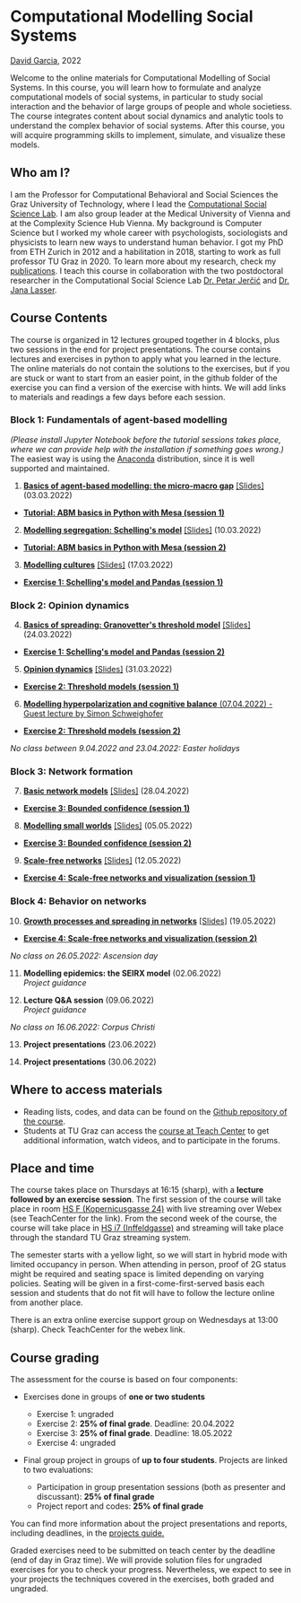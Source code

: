 # Computational Modelling Social Systems
[David Garcia](http://dgarcia.eu), 2022

Welcome to the online materials for Computational Modelling of Social Systems. 
In this course, you will learn how to formulate and analyze computational models of social systems, in particular to study social interaction and the behavior of large groups of people and whole societiess. The course integrates content about social dynamics and analytic tools to understand the complex behavior of social systems. After this course, you will acquire programming skills to implement, simulate, and visualize these models.

## Who am I?

I am the Professor for Computational Behavioral and Social Sciences the Graz University of Technology, where I lead the [Computational Social Science Lab](http://www.csslab.at). I am also group leader at the Medical University of Vienna and at the Complexity Science Hub Vienna. My background is Computer Science but I worked my whole career with psychologists, sociologists and physicists to learn new ways to understand human behavior. I got my PhD from ETH Zurich in 2012 and a habilitation in 2018, starting to work as full professor TU Graz in 2020. To learn more about my research, check my [publications](https://dgarcia.eu/full-publication-list/). I teach this course in collaboration with the two postdoctoral researcher in the Computational Social Science Lab [Dr. Petar Jerčić](https://petarjercic.com/) and [Dr. Jana Lasser](https://janalasser.at/).

## Course Contents
The course is organized in 12 lectures grouped together in 4 blocks, plus two sessions in the end for project presentations. The course contains lectures and exercises in python to apply what you learned in the lecture. The online materials do not contain the solutions to the exercises, but if you are stuck or want to start from an easier point, in the github folder of the exercise you can find a version of the exercise with hints. We will add links to materials and readings a few days before each session.

### Block 1: Fundamentals of agent-based modelling

*(Please install Jupyter Notebook before the tutorial sessions takes place, where we can provide help with the installation if something goes wrong.)* The easiest way is using the [Anaconda](https://jupyter-notebook-beginner-guide.readthedocs.io/en/latest/install.html) distribution, since it is well supported and maintained.

1. [**Basics of agent-based modelling: the micro-macro gap**](https://dgarcia-eu.github.io/ComputationalModellingSocialSystems/01_Introduction/Introduction.html) [[Slides]](https://dgarcia-eu.github.io/ComputationalModellingSocialSystems/01_Introduction/Slides/Slides.html)  (03.03.2022)  
- [**Tutorial: ABM basics in Python with Mesa (session 1)**](https://github.com/dgarcia-eu/ComputationalModellingSocialSystems/blob/main/Exercise_00_Tut/Exercise_Tutorial.md)

2. [**Modelling segregation: Schelling's model**](https://dgarcia-eu.github.io/ComputationalModellingSocialSystems/02_Segregation/Segregation.html) [[Slides]](https://dgarcia-eu.github.io/ComputationalModellingSocialSystems/02_Segregation/Slides/Slides.html) (10.03.2022)  
- [**Tutorial: ABM basics in Python with Mesa (session 2)**](https://github.com/dgarcia-eu/ComputationalModellingSocialSystems/blob/main/Exercise_00_Tut/Exercise_Tutorial.md)

3. [**Modelling cultures**](https://dgarcia-eu.github.io/ComputationalModellingSocialSystems/03_Culture/Culture.html) [[Slides]](https://dgarcia-eu.github.io/ComputationalModellingSocialSystems/03_Culture/Slides/Slides.html) (17.03.2022)  
- [**Exercise 1: Schelling's model and Pandas (session 1)**](https://github.com/dgarcia-eu/ComputationalModellingSocialSystems/blob/main/Exercise_01_Schelling/Excercise_Schelling_withSolution.md)

### Block 2: Opinion dynamics

4. [**Basics of spreading: Granovetter's threshold model**](https://dgarcia-eu.github.io/ComputationalModellingSocialSystems/04_BasicSpreading/BasicSpreading.html) [[Slides]](https://dgarcia-eu.github.io/ComputationalModellingSocialSystems/04_BasicSpreading/Slides/Slides.html)  (24.03.2022)  
- [**Exercise 1: Schelling's model and Pandas (session 2)**](https://github.com/dgarcia-eu/ComputationalModellingSocialSystems/blob/main/Exercise_01_Schelling/Excercise_Schelling_withSolution.md)

5. [**Opinion dynamics**](https://dgarcia-eu.github.io/ComputationalModellingSocialSystems/05_OpinionDynamics/OpinionDynamics.html) [[Slides]](https://dgarcia-eu.github.io/ComputationalModellingSocialSystems/05_OpinionDynamics/Slides/Slides.html)  (31.03.2022)  
- [**Exercise 2: Threshold models (session 1)**](https://github.com/dgarcia-eu/ComputationalModellingSocialSystems/blob/main/Exercise_02_Granovetter/Excercise_Granovetter.md)

6. [**Modelling hyperpolarization and cognitive balance**  (07.04.2022) - Guest lecture by Simon Schweighofer](https://dgarcia-eu.github.io/ComputationalModellingSocialSystems/06_Hyperpolarization/Hyperpolarization.html)    
- [**Exercise 2: Threshold models (session 2)**](https://github.com/dgarcia-eu/ComputationalModellingSocialSystems/blob/main/Exercise_02_Granovetter/Excercise_Granovetter.md)

*No class between 9.04.2022 and 23.04.2022: Easter holidays*

### Block 3: Network formation

7. [**Basic network models**](https://dgarcia-eu.github.io/ComputationalModellingSocialSystems/07_NetworkModels/NetworkModels.html) [[Slides]](https://dgarcia-eu.github.io/ComputationalModellingSocialSystems/07_NetworkModels/Slides/Slides.html)  (28.04.2022)  
- [**Exercise 3: Bounded confidence (session 1)**](https://github.com/dgarcia-eu/ComputationalModellingSocialSystems/blob/main/Exercise_03_BoundedConfidence/Excercise_Bounded-Confidence.md)

8. [**Modelling small worlds**](https://dgarcia-eu.github.io/ComputationalModellingSocialSystems/08_SmallWorlds/SmallWorlds.html) [[Slides]](https://dgarcia-eu.github.io/ComputationalModellingSocialSystems/08_SmallWorlds/Slides/Slides.html)  (05.05.2022)  
- [**Exercise 3: Bounded confidence (session 2)**](https://github.com/dgarcia-eu/ComputationalModellingSocialSystems/blob/main/Exercise_03_BoundedConfidence/Excercise_Bounded-Confidence.md)

9. [**Scale-free networks**](https://dgarcia-eu.github.io/ComputationalModellingSocialSystems/09_ScaleFreeNetworks/ScaleFreeNetworks.html) [[Slides]](https://dgarcia-eu.github.io/ComputationalModellingSocialSystems/09_ScaleFreeNetworks/Slides/Slides.html)  (12.05.2022)  
- [**Exercise 4: Scale-free networks and visualization (session 1)**](https://github.com/dgarcia-eu/ComputationalModellingSocialSystems/blob/main/Exercise_04_ScaleFreeNetworks/Excercise_Scale_Free_Networks.md)

### Block 4: Behavior on networks

10. [**Growth processes and spreading in networks**](https://dgarcia-eu.github.io/ComputationalModellingSocialSystems/10_GrowthAndSpreading/GrowthAndSpreading.html) [[Slides]](https://dgarcia-eu.github.io/ComputationalModellingSocialSystems/10_GrowthAndSpreading/Slides/Slides.html)  (19.05.2022)   
- [**Exercise 4: Scale-free networks and visualization (session 2)**](https://github.com/dgarcia-eu/ComputationalModellingSocialSystems/blob/main/Exercise_04_ScaleFreeNetworks/Excercise_Scale_Free_Networks.md)

*No class on 26.05.2022: Ascension day*

11. **Modelling epidemics: the SEIRX model** (02.06.2022)  
*Project guidance*  

12. **Lecture Q&A session**  (09.06.2022)  
*Project guidance*  

*No class on 16.06.2022: Corpus Christi*

13. **Project presentations**  (23.06.2022)

14. **Project presentations**  (30.06.2022)

## Where to access materials

- Reading lists, codes, and data can be found on the [Github repository of the course](https://github.com/dgarcia-eu/ComputationalModellingSocialSystems).
- Students at TU Graz can access the [course at Teach Center](https://tc.tugraz.at/main/enrol/index.php?id=4384) to get additional information, watch videos, and to participate in the forums.


## Place and time

The course takes place on Thursdays at 16:15 (sharp), with a **lecture followed by an exercise session**. The first session of the course will take place in room [HS F (Kopernicusgasse 24)](https://online.tugraz.at/tug_online/ris.ris?pOrgNr=37&pQuellGeogrBTypNr=5&pZielGeogrBTypNr=5&pZielGeogrBerNr=350003&pRaumNr=568&pActionFlag=A&pShowEinzelraum=J) with live streaming over Webex (see TeachCenter for the link). From the second week of the course, the course will take place in [HS i7 (Inffeldgasse)](https://online.tugraz.at/tug_online/ris.ris?pOrgNr=37&pQuellGeogrBTypNr=5&pZielGeogrBTypNr=5&pZielGeogrBerNr=240001&pRaumNr=4030&pActionFlag=A&pShowEinzelraum=J) and streaming will take place through the standard TU Graz streaming system. 

The semester starts with a yellow light, so we will start in hybrid mode with limited occupancy in person. When attending in person, proof of 2G status might be required and seating space is limited depending on varying policies. Seating will be given in a first-come-first-served basis each session and students that do not fit will have to follow the lecture online from another place.

There is an extra online exercise support group on Wednesdays at 13:00 (sharp). Check TeachCenter for the webex link.



## Course grading

The assessment for the course is based on four components:

- Exercises done in groups of **one or two students**
  - Exercise 1: ungraded
  - Exercise 2: **25% of final grade**. Deadline: 20.04.2022
  - Exercise 3: **25% of final grade**. Deadline: 18.05.2022
  - Exercise 4: ungraded
  
- Final group project in groups of **up to four students**. Projects are linked to two evaluations:
  - Participation in group presentation sessions (both as presenter and discussant): **25% of final grade**
  - Project report and codes: **25% of final grade**

You can find more information about the project presentations and reports, including deadlines, in the [projects guide.](https://dgarcia-eu.github.io/ComputationalModellingSocialSystems/ProjectsGuide.html)


Graded exercises need to be submitted on teach center by the deadline (end of day in Graz time). We will provide solution files for ungraded exercises for you to check your progress. Nevertheless, we expect to see in your projects the techniques covered in the exercises, both graded and ungraded.
